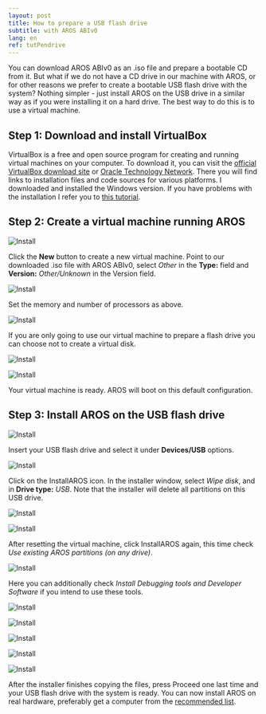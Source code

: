 ```yaml
---
layout: post
title: How to prepare a USB flash drive
subtitle: with AROS ABIv0
lang: en
ref: tutPendrive
---
```


You can download AROS ABIv0 as an .iso file and prepare a bootable CD from it. But what if we do not have a CD drive in our machine with AROS, or for other reasons we prefer to create a bootable USB flash drive with the system? Nothing simpler - just install AROS on the USB drive in a similar way as if you were installing it on a hard drive. The best way to do this is to use a virtual machine.

## Step 1: Download and install VirtualBox

VirtualBox is a free and open source program for creating and running virtual machines on your computer. To download it, you can visit the [official VirtualBox download site](https://www.virtualbox.org/wiki/Downloads) or [Oracle Technology Network](https://www.oracle.com/virtualization/technologies/vm/downloads/virtualbox-downloads.html). There you will find links to installation files and code sources for various platforms. I downloaded and installed the Windows version. If you have problems with the installation I refer you to [this tutorial](https://itsfoss.com/install-virtualbox-windows/).

## Step 2: Create a virtual machine running AROS

![Install](/assets/img/pend2__.jpg)

Click the **New** button to create a new virtual machine. Point to our downloaded .iso file with AROS ABIv0, select *Other* in the **Type:** field and **Version:** *Other/Unknown* in the Version field.

![Install](/assets/img/pend3__.jpg)

Set the memory and number of processors as above.

![Install](/assets/img/pend4__.jpg)

If you are only going to use our virtual machine to prepare a flash drive you can choose not to create a virtual disk.

![Install](/assets/img/pend5__.jpg)

![Install](/assets/img/pend6__.jpg)

Your virtual machine is ready. AROS will boot on this default configuration.

## Step 3: Install AROS on the USB flash drive

![Install](/assets/img/pend7__.jpg)

Insert your USB flash drive and select it under **Devices/USB** options.

![Install](/assets/img/pend8__.jpg)

Click on the InstallAROS icon. In the installer window, select *Wipe disk*, and in **Drive type:** *USB*. Note that the installer will delete all partitions on this USB drive.

![Install](/assets/img/pend9__.jpg)

![Install](/assets/img/pend10__.jpg)

After resetting the virtual machine, click InstallAROS again, this time check *Use existing AROS partitions (on any drive)*.

![Install](/assets/img/pend11__.jpg)

Here you can additionally check *Install Debugging tools and Developer Software* if you intend to use these tools.

![Install](/assets/img/pend12__.jpg)

![Install](/assets/img/pend13__.jpg)

![Install](/assets/img/pend14__.jpg)

![Install](/assets/img/pend15__.jpg)

![Install](/assets/img/pend16__.jpg)

After the installer finishes copying the files, press Proceed one last time and your USB flash drive with the system is ready. You can now install AROS on real hardware, preferably get a computer from the [recommended list](https://en.wikibooks.org/wiki/Aros/Platforms/x86_Complete_System_HCL#Recommended_hardware).
